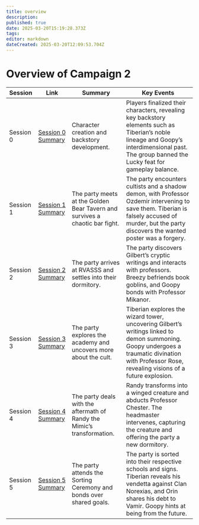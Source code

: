 ```yaml
---
title: overview
description: 
published: true
date: 2025-03-20T15:19:28.373Z
tags: 
editor: markdown
dateCreated: 2025-03-20T12:09:53.704Z
---
```



# Overview of Campaign 2

| Session | Link | Summary | Key Events |  
|---------|------|---------|------------|  
| Session 0 | [Session 0 Summary](/sessions/campaign_2/session_0_summary) | Character creation and backstory development. | Players finalized their characters, revealing key backstory elements such as Tiberian’s noble lineage and Goopy’s interdimensional past. The group banned the Lucky feat for gameplay balance. |  
| Session 1 | [Session 1 Summary](/sessions/campaign_2/session_1_summary) | The party meets at the Golden Bear Tavern and survives a chaotic bar fight. | The party encounters cultists and a shadow demon, with Professor Ozdemir intervening to save them. Tiberian is falsely accused of murder, but the party discovers the wanted poster was a forgery. |  
| Session 2 | [Session 2 Summary](/sessions/campaign_2/session_2_summary) | The party arrives at RVASSS and settles into their dormitory. | The party discovers Gilbert’s cryptic writings and interacts with professors. Breezy befriends book goblins, and Goopy bonds with Professor Mikanor. |  
| Session 3 | [Session 3 Summary](/sessions/campaign_2/session_3_summary) | The party explores the academy and uncovers more about the cult. | Tiberian explores the wizard tower, uncovering Gilbert’s writings linked to demon summoning. Goopy undergoes a traumatic divination with Professor Rose, revealing visions of a future explosion. |  
| Session 4 | [Session 4 Summary](/sessions/campaign_2/session_4_summary) | The party deals with the aftermath of Randy the Mimic’s transformation. | Randy transforms into a winged creature and abducts Professor Chester. The headmaster intervenes, capturing the creature and offering the party a new dormitory. |  
| Session 5 | [Session 5 Summary](/sessions/campaign_2/session_5_summary) | The party attends the Sorting Ceremony and bonds over shared goals. | The party is sorted into their respective schools and signs. Tiberian reveals his vendetta against Clan Norexias, and Orin shares his debt to Vamir. Goopy hints at being from the future. |  

